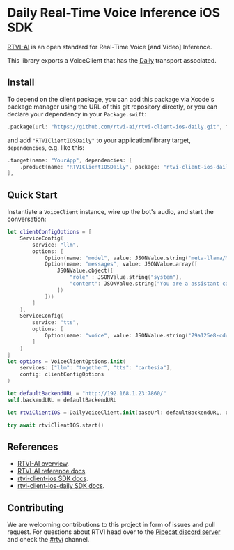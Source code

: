 # Daily Real-Time Voice Inference iOS SDK

[RTVI-AI](https://github.com/rtvi-ai/) is an open standard for Real-Time Voice [and Video] Inference.

This library exports a VoiceClient that has the [Daily](https://www.daily.co/) transport associated.

## Install

To depend on the client package, you can add this package via Xcode's package manager using the URL of this git repository directly, or you can declare your dependency in your `Package.swift`:

```swift
.package(url: "https://github.com/rtvi-ai/rtvi-client-ios-daily.git", from: "0.1.0"),
```

and add `"RTVIClientIOSDaily"` to your application/library target, `dependencies`, e.g. like this:

```swift
.target(name: "YourApp", dependencies: [
    .product(name: "RTVIClientIOSDaily", package: "rtvi-client-ios-daily")
],
```

## Quick Start

Instantiate a `VoiceClient` instance, wire up the bot's audio, and start the conversation:

```swift
let clientConfigOptions = [
    ServiceConfig(
        service: "llm",
        options: [
            Option(name: "model", value: JSONValue.string("meta-llama/Meta-Llama-3.1-8B-Instruct-Turbo")),
            Option(name: "messages", value: JSONValue.array([
                JSONValue.object([
                    "role" : JSONValue.string("system"),
                    "content": JSONValue.string("You are a assistant called ExampleBot. You can ask me anything. Keep responses brief and legible. Introduce yourself first.")
                ])
            ]))
        ]
    ),
    ServiceConfig(
        service: "tts",
        options: [
            Option(name: "voice", value: JSONValue.string("79a125e8-cd45-4c13-8a67-188112f4dd22"))
        ]
    )
]
let options = VoiceClientOptions.init(
    services: ["llm": "together", "tts": "cartesia"],
    config: clientConfigOptions
)

let defaultBackendURL = "http://192.168.1.23:7860/"
self.backendURL = defaultBackendURL

let rtviClientIOS = DailyVoiceClient.init(baseUrl: defaultBackendURL, options: options)

try await rtviClientIOS.start()
```

## References
- [RTVI-AI overview](https://github.com/rtvi-ai/).
- [RTVI-AI reference docs](https://rtvi.mintlify.app/api-reference/introduction).
- [rtvi-client-ios SDK docs](https://rtvi-client-ios-docs.vercel.app/RTVIClientIOS/documentation/rtviclientios).
- [rtvi-client-ios-daily SDK docs](https://rtvi-client-ios-docs.vercel.app/RTVIClientIOSDaily/documentation/rtviclientiosdaily).

## Contributing

We are welcoming contributions to this project in form of issues and pull request. For questions about RTVI head over to the [Pipecat discord server](https://discord.gg/pipecat) and check the [#rtvi](https://discord.com/channels/1239284677165056021/1265086477964935218) channel.
